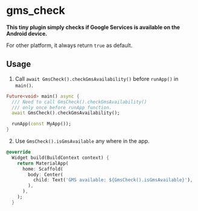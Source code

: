# gms_check

**This tiny plugin simply checks if Google Services is available on the Android device.**

For other platform, it always return `true` as default.

## Usage

1. Call `await GmsCheck().checkGmsAvailability()` before `runApp()` in `main()`.

```dart
Future<void> main() async {
  /// Need to call GmsCheck().checkGmsAvailability()
  /// only once before runApp function.
  await GmsCheck().checkGmsAvailability();

  runApp(const MyApp());
}
```

2. Use `GmsCheck().isGmsAvailable` any where in the app.

```dart
@override
  Widget build(BuildContext context) {
    return MaterialApp(
      home: Scaffold(
        body: Center(
          child: Text('GMS available: ${GmsCheck().isGmsAvailable}'),
        ),
      ),
    );
  }
```

